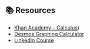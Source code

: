 ## 📚 Resources

- [Khan Academy – Calculus](https://www.khanacademy.org/math/calculus-1))
- [Desmos Graphing Calculator](https://www.desmos.com/calculator)
- [LinkedIn Course](https://www.linkedin.com/learning/calculus-foundations-for-data-science)
